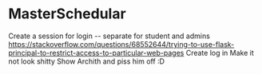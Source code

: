 # MasterSchedular

Create a session for login -- separate for student and admins 
https://stackoverflow.com/questions/68552644/trying-to-use-flask-principal-to-restrict-access-to-particular-web-pages
Create log in
Make it not look shitty
Show Archith and piss him off :D